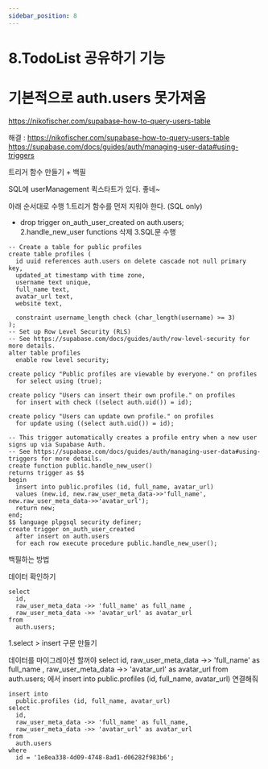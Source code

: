 ```yaml
---
sidebar_position: 8
---
```


# 8.TodoList 공유하기 기능



# 기본적으로 auth.users 못가져옴  

https://nikofischer.com/supabase-how-to-query-users-table

해결 : 
https://nikofischer.com/supabase-how-to-query-users-table
https://supabase.com/docs/guides/auth/managing-user-data#using-triggers

트리거 함수 만들기 + 백필  

SQL에 userManagement 퀵스타트가 있다.  좋네~  


아래 순서대로 수행 
1.트리거 함수를 먼저 지워야 한다. (SQL only)  
- drop trigger on_auth_user_created on auth.users;  
2.handle_new_user functions 삭제
3.SQL문 수행

```
-- Create a table for public profiles
create table profiles (
  id uuid references auth.users on delete cascade not null primary key,
  updated_at timestamp with time zone,
  username text unique,
  full_name text,
  avatar_url text,
  website text,

  constraint username_length check (char_length(username) >= 3)
);
-- Set up Row Level Security (RLS)
-- See https://supabase.com/docs/guides/auth/row-level-security for more details.
alter table profiles
  enable row level security;

create policy "Public profiles are viewable by everyone." on profiles
  for select using (true);

create policy "Users can insert their own profile." on profiles
  for insert with check ((select auth.uid()) = id);

create policy "Users can update own profile." on profiles
  for update using ((select auth.uid()) = id);

-- This trigger automatically creates a profile entry when a new user signs up via Supabase Auth.
-- See https://supabase.com/docs/guides/auth/managing-user-data#using-triggers for more details.
create function public.handle_new_user()
returns trigger as $$
begin
  insert into public.profiles (id, full_name, avatar_url)
  values (new.id, new.raw_user_meta_data->>'full_name', new.raw_user_meta_data->>'avatar_url');
  return new;
end;
$$ language plpgsql security definer;
create trigger on_auth_user_created
  after insert on auth.users
  for each row execute procedure public.handle_new_user();

```


백필하는 방법

데이터 확인하기 
```
select
  id,
  raw_user_meta_data ->> 'full_name' as full_name , 
  raw_user_meta_data ->> 'avatar_url' as avatar_url
from
  auth.users;
```

1.select > insert 구문 만들기  


데이터를 마이그레이션 할꺼야  select   id,   raw_user_meta_data ->> 'full_name' as full_name ,    raw_user_meta_data ->> 'avatar_url' as avatar_url from   auth.users; 에서   insert into public.profiles (id, full_name, avatar_url) 연결해줘


```
insert into
  public.profiles (id, full_name, avatar_url)
select
  id,
  raw_user_meta_data ->> 'full_name' as full_name,
  raw_user_meta_data ->> 'avatar_url' as avatar_url
from
  auth.users
where
  id = '1e8ea338-4d09-4748-8ad1-d06282f983b6';
```